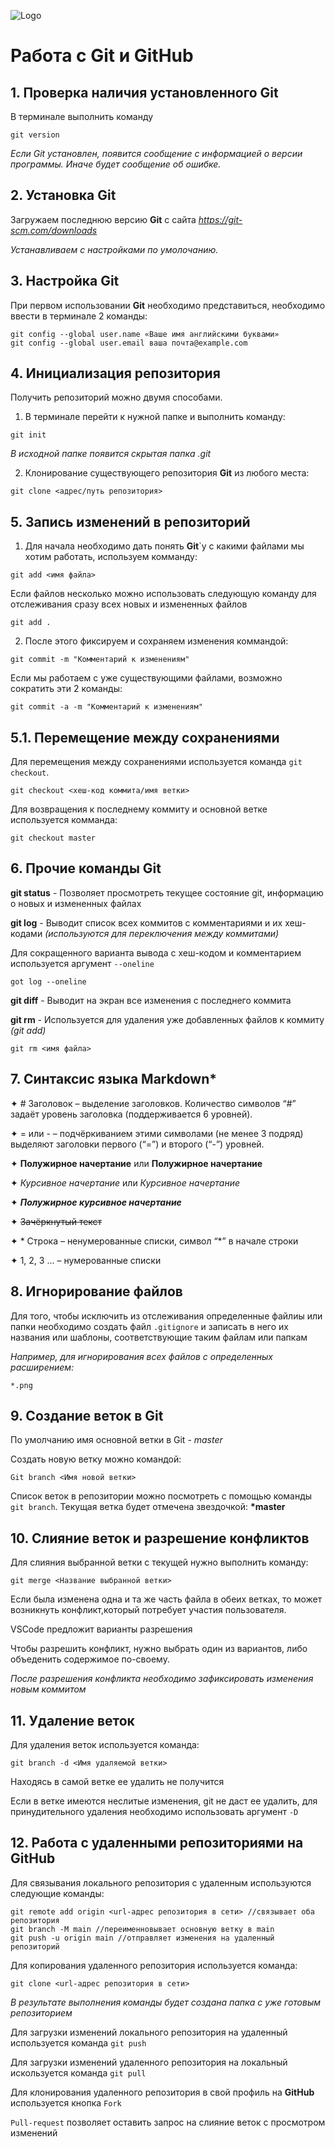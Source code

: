 ![Logo](git_logo.png)
# Работа с Git и GitHub

## 1. Проверка наличия установленного Git
В терминале выполнить команду 
```
git version 
```
*Если Git установлен, появится сообщение с информацией о версии программы. Иначе будет сообщение об ошибке.*

## 2. Установка Git
Загружаем последнюю версию **Git** с сайта *https://git-scm.com/downloads*

*Устанавливаем с настройками по умолочанию.*

## 3. Настройка Git 
При первом использовании **Git** необходимо представиться, необходимо ввести в терминале 2 команды:

```
git config --global user.name «Ваше имя английскими буквами»
git config --global user.email ваша почта@example.com
```

## 4. Инициализация репозитория
Получить репозиторий можно двумя способами. 

1. В терминале перейти к нужной папке и выполнить команду:
```
git init
```
*В исходной папке появится скрытая папка .git*

2. Клонирование существующего репозитория **Git** из любого места:
```
git clone <адрес/путь репозитория>
```

## 5. Запись изменений в репозиторий
1. Для начала необходимо дать понять **Git**`у с какими файлами мы хотим работать, используем комманду:
```
git add <имя файла>
```
Если файлов несколько можно использовать следующую команду для отслеживания сразу всех новых и измененных файлов
```
git add .
```
2. После этого фиксируем и сохраняем изменения коммандой:
```
git commit -m "Комментарий к изменениям"
```
Если мы работаем с уже существующими файлами, возможно сократить эти 2 команды:
```
git commit -a -m "Комментарий к изменениям"
```

## 5.1. Перемещение между сохранениями
Для перемещения между сохранениями используется команда `git checkout`. 
```
git checkout <хеш-код коммита/имя ветки>
```
Для возвращения к последнему коммиту и основной ветке используется комманда:
```
git checkout master
```

## 6. Прочие команды Git
**git status** - Позволяет просмотреть текущее состояние git, информацию о новых и измененных файлах

**git log** - Выводит список всех коммитов с комментариями и их хеш-кодами *(используются для переключения между коммитами)*

Для сокращенного варианта вывода с хеш-кодом и комментарием используется аргумент `--oneline`
```
got log --oneline
```

**git diff** - Выводит на экран все изменения с последнего коммита 

**git rm** - Используется для удаления уже добавленных файлов к коммиту *(git add)*
```
git rm <имя файла>
```

## 7. Синтаксис языка Markdown*
✦ # Заголовок – выделение заголовков. Количество символов “#” задаёт уровень заголовка
(поддерживается 6 уровней).

✦ = или - – подчёркиванием этими символами (не менее 3 подряд) выделяют заголовки
первого (“=”) и второго (“-”) уровней.

✦ **Полужирное начертание** или __Полужирное начертание__

✦ *Курсивное начертание* или _Курсивное начертание_

✦ ***Полужирное курсивное начертание***

✦ ~~Зачёркнутый текст~~

✦ * Строка – ненумерованные списки, символ “*” в начале строки

✦ 1, 2, 3 … – нумерованные списки

## 8. Игнорирование файлов
Для того, чтобы исключить из отслеживания определенные файлиы или папки необходимо создать файл `.gitignore` и записать в него их названия или шаблоны, соответствующие таким файлам или папкам

*Например, для игнорирования всех файлов с определенных расширением:*
```
*.png
```

## 9. Создание веток в Git
По умолчанию имя основной ветки в Git - *master*

Создать новую ветку можно командой:
```
Git branch <Имя новой ветки>
```
Список веток в репозитории можно посмотреть с помощью команды `git branch`. Текущая ветка будет отмечена звездочкой: **\*master**

## 10. Слияние веток и разрешение конфликтов
Для слияния выбранной ветки с текущей нужно выполнить команду:
```
git merge <Название выбранной ветки>
```
Если была изменена одна и та же часть файла в обеих ветках, то может возникнуть конфликт,который потребует участия пользователя.

VSCode предложит варианты разрешения

Чтобы разрешить конфликт, нужно выбрать один из вариантов, либо объеденить содержимое по-своему. 

*После разрешения конфликта необходимо зафиксировать изменения новым коммитом*

## 11. Удаление веток
Для удаления веток используется команда: 
```
git branch -d <Имя удаляемой ветки>
```
Находясь в самой ветке ее удалить не получится

Если в ветке имеются неслитые изменения, git не даст ее удалить, для принудительного удаления необходимо использовать аргумент `-D`

## 12. Работа с удаленными репозиториями на GitHub

Для связывания локального репозитория с удаленным используются следующие команды: 
```
git remote add origin <url-адрес репозитория в сети> //связывает оба репозитория
git branch -M main //переименновывает основную ветку в main
git push -u origin main //отправляет изменения на удаленный репозиторий
```

Для копирования удаленного репозитория используется команда:
```
git clone <url-адрес репозитория в сети>
```
*В результате выполнения команды будет создана папка с уже готовым репозиторием*

Для загрузки изменений локального репозитория на удаленный используется команда `git push`

Для загрузки изменений удаленного репозитория на локальный искользуется команда `git pull`

Для клонирования удаленного репозитория в свой профиль на **GitHub** используется кнопка `Fork` 

`Pull-request` позволяет оставить запрос на слияние веток с просмотром изменений 